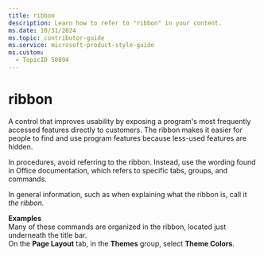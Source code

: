 ```yaml
---
title: ribbon
description: Learn how to refer to "ribbon" in your content.
ms.date: 10/31/2024
ms.topic: contributor-guide
ms.service: microsoft-product-style-guide
ms.custom:
  - TopicID 50894
---
```



# ribbon

A control that improves usability by exposing a program's most frequently accessed features directly to customers. The ribbon makes it easier for people to find and use program features because less-used features are hidden.

In procedures, avoid referring to the ribbon. Instead, use the wording found in Office documentation, which refers to specific tabs, groups, and commands.

In general information, such as when explaining what the ribbon is, call it *the ribbon.* 

**Examples**  
Many of these commands are organized in the ribbon, located just underneath the title bar.  
On the **Page Layout** tab, in the **Themes** group, select **Theme Colors**.   